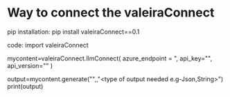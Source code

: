 # Way to connect the valeiraConnect

pip installation:
pip install valeiraConnect==0.1

code:
import valeiraConnect

mycontent=valeiraConnect.llmConnect(
    azure_endpoint = "<azure-endpoint>, 
    api_key="<api-key>",  
    api_version="<api-version>"
)

output=mycontent.generate("<prompt template in list format>",<model-name>,"<type of output needed e.g-Json,String>")
print(output)
